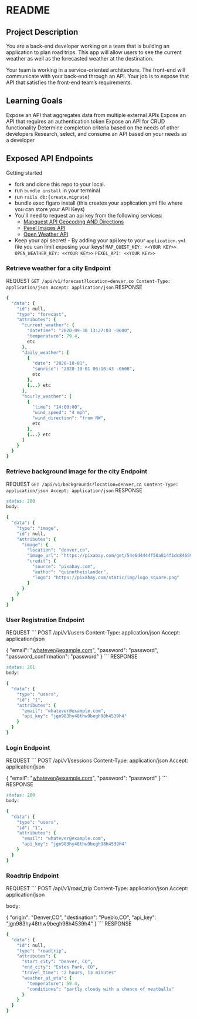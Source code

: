 # README

## Project Description
You are a back-end developer working on a team that is building an application to plan road trips. This app will allow users to see the current weather as well as the forecasted weather at the destination.

Your team is working in a service-oriented architecture. The front-end will communicate with your back-end through an API. Your job is to expose that API that satisfies the front-end team’s requirements.

## Learning Goals
Expose an API that aggregates data from multiple external APIs
Expose an API that requires an authentication token
Expose an API for CRUD functionality
Determine completion criteria based on the needs of other developers
Research, select, and consume an API based on your needs as a developer


## Exposed API Endpoints
Getting started
  - fork and clone this repo to your local.
  - run `bundle install` in your terminal
  - run `rails db:{create,migrate}`
  - bundle exec figaro install (this creates your application.yml file where you can store your API Keys)
  - You'll need to request an api key from the following services:
      - [Mapquest API Geocoding AND Directions](https://developer.mapquest.com/)
      - [Pexel Images API](https://www.pexels.com/api/)
      - [Open Weather API](https://openweathermap.org/api)
- Keep your api secret!
      - By adding your api key to your `application.yml` file you can limit exposing your keys!
      `MAP_QUEST_KEY: <<YOUR KEY>>`
      `OPEN_WEATHER_KEY: <<YOUR KEY>>`
      `PEXEL_API: <<YOUR KEY>>`

### Retrieve weather for a city Endpoint

REQUEST
    ```
    GET /api/v1/forecast?location=denver,co
    Content-Type: application/json
    Accept: application/json
    ```
RESPONSE

```ruby
{
  "data": {
    "id": null,
    "type": "forecast",
    "attributes": {
      "current_weather": {
        "datetime": "2020-09-30 13:27:03 -0600",
        "temperature": 79.4,
        etc
      },
      "daily_weather": [
        {
          "date": "2020-10-01",
          "sunrise": "2020-10-01 06:10:43 -0600",
          etc
        },
        {...} etc
      ],
      "hourly_weather": [
        {
          "time": "14:00:00",
          "wind_speed": "4 mph",
          "wind_direction": "from NW",
          etc
        },
        {...} etc
      ]
    }
  }
}
```
### Retrieve background image for the city Endpoint

REQUEST
    ```
GET /api/v1/backgrounds?location=denver,co
Content-Type: application/json
Accept: application/json
    ```
RESPONSE

```ruby
status: 200
body:

{
  "data": {
    "type": "image",
    "id": null,
    "attributes": {
      "image": {
        "location": "denver,co",
        "image_url": "https://pixabay.com/get/54e6d4444f50a814f1dc8460962930761c38d6ed534c704c7c2878dd954dc451_640.jpg",
        "credit": {
          "source": "pixabay.com",
          "author": "quinntheislander",
          "logo": "https://pixabay.com/static/img/logo_square.png"
        }
      }
    }
  }
}

```
### User Registration Endpoint

REQUEST
    ```
POST /api/v1/users
Content-Type: application/json
Accept: application/json

{
  "email": "whatever@example.com",
  "password": "password",
  "password_confirmation": "password"
}
    ```
RESPONSE

```ruby
status: 201
body:

{
  "data": {
    "type": "users",
    "id": "1",
    "attributes": {
      "email": "whatever@example.com",
      "api_key": "jgn983hy48thw9begh98h4539h4"
    }
  }
}

```

### Login Endpoint

REQUEST
    ```
POST /api/v1/sessions
Content-Type: application/json
Accept: application/json

{
  "email": "whatever@example.com",
  "password": "password"
}
    ```
RESPONSE

```ruby
status: 200
body:

{
  "data": {
    "type": "users",
    "id": "1",
    "attributes": {
      "email": "whatever@example.com",
      "api_key": "jgn983hy48thw9begh98h4539h4"
    }
  }
}

```

### Roadtrip Endpoint

REQUEST
    ```
POST /api/v1/road_trip
Content-Type: application/json
Accept: application/json

body:

{
  "origin": "Denver,CO",
  "destination": "Pueblo,CO",
  "api_key": "jgn983hy48thw9begh98h4539h4"
}
    ```
RESPONSE

```ruby
{
  "data": {
    "id": null,
    "type": "roadtrip",
    "attributes": {
      "start_city": "Denver, CO",
      "end_city": "Estes Park, CO",
      "travel_time": "2 hours, 13 minutes"
      "weather_at_eta": {
        "temperature": 59.4,
        "conditions": "partly cloudy with a chance of meatballs"
      }
    }
  }
}

```
